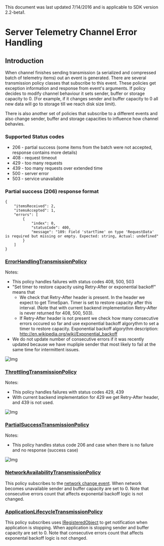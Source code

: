 This document was last updated 7/14/2016 and is applicable to SDK version 2.2-beta1.

# Server Telemetry Channel Error Handling 

## Introduction

When channel finishes sending transmission (a serialized and compressed batch of telemetry items) out an event is generated.
There are several transmission policy classes that subscribe to this event. These policies get exception information and response from event's arguments. If policy decides to modify channel behaviour it sets sender, buffer or storage capacity to 0. (For example, if it changes sender and buffer capacity to 0 all new data will go to storage till we reach disk size limit). 

There is also another set of policies that subscribe to a different events and also change sender, buffer and storage capacities to influence how channel behavies.

### Supported Status codes

* 206  - partial success (some items from the batch were not accepted, response contains more details)
* 408 - request timeout
* 429 - too many requests
* 439 - too many requests over extended time
* 500 - server error
* 503 - service unavailable

### Partial success (206) response format

```
{
    "itemsReceived": 2,
    "itemsAccepted": 1,
    "errors": [
        {
            "index": 0,
            "statusCode": 400,
            "message": "109: Field 'startTime' on type 'RequestData' is required but missing or empty. Expected: string, Actual: undefined"
        }
    ]
}
```

### [ErrorHandlingTransmissionPolicy](https://github.com/Microsoft/ApplicationInsights-dotnet/blob/master/src/TelemetryChannels/ServerTelemetryChannel/Shared/Implementation/ErrorHandlingTransmissionPolicy.cs)

Notes:
* This policy handles failures with status codes 408, 500, 503
* "Set timer to restore capacity using Retry-After or exponential backoff" means that
	* We check that Retry-After header is present. In the header we expect to get TimeSpan. Timer is set to restore capacity after this interval. (Note that with current backend implementation Retry-After is never returned for 408, 500, 503). 
	* If Retry-After header is not present we check how many consecutive errors occured so far and use exponential backoff algorythm to set a timer to restore capacity. Exponential backoff algorythm description: http://en.wikipedia.org/wiki/Exponential_backoff	
* We do not update number of consecutive errors if it was recently updated because we have mupliple sender that most likely to fail at the same time for intermittent issues.
	
![Img](./images/ErrorHandlingPolicy.PNG)

### [ThrottlingTransmissionPolicy](https://github.com/Microsoft/ApplicationInsights-dotnet/blob/master/src/TelemetryChannels/ServerTelemetryChannel/Shared/Implementation/ThrottlingTransmissionPolicy.cs)

Notes:
* This policy handles failures with status codes 429, 439
* With current backend implementation for 429 we get Retry-After header, and 439 is not used.

![Img](./images/ThrottlingPolicy.PNG)

### [PartialSuccessTransmissionPolicy](https://github.com/Microsoft/ApplicationInsights-dotnet/blob/master/src/TelemetryChannels/ServerTelemetryChannel/Shared/Implementation/PartialSuccessTransmissionPolicy.cs)

Notes:
* This policy handles status code 206 and case when there is no failure and no response (success case)

![Img](./images/PartialSuccessPolicy.PNG)

### [NetworkAvailabilityTransmissionPolicy](https://github.com/Microsoft/ApplicationInsights-dotnet/blob/master/src/TelemetryChannels/ServerTelemetryChannel/Shared/Implementation/NetworkAvailabilityTransmissionPolicy.cs)

This policy subscribes to the [network change event](https://msdn.microsoft.com/en-us/library/system.net.networkinformation.networkchange.networkaddresschanged%28v=vs.110%29.aspx?f=255&MSPPError=-2147217396). When network becomes unavailable sender and buffer capacity are set to 0. Note that consecutive errors count that affects exponental backoff logic is not changed.

### [ApplicationLifecycleTransmissionPolicy](https://github.com/Microsoft/ApplicationInsights-dotnet/blob/master/src/TelemetryChannels/ServerTelemetryChannel/Shared/Implementation/ApplicationLifecycleTransmissionPolicy.cs)

This policy subscribes uses [IRegisteredObject](https://msdn.microsoft.com/en-us/library/system.web.hosting.iregisteredobject(v=vs.110).aspx) to get notification when application is stopping. When application is stopping sender and buffer capacity are set to 0. Note that consecutive errors count that affects exponental backoff logic is not changed.
